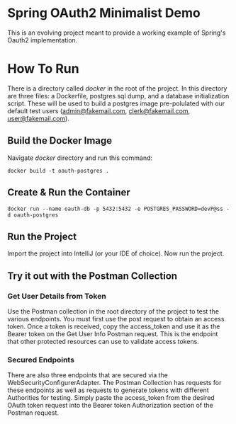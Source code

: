 # Spring OAuth2 Minimalist Demo

This is an evolving project meant to provide a working example of Spring's Oauth2 implementation.

# How To Run
There is a directory called _docker_ in the root of the project. In this directory are three files: a Dockerfile, postgres sql dump, and a database initialization script. These will be used to build a postgres image pre-polulated with our default test users (admin@fakemail.com, clerk@fakemail.com, user@fakemail.com).

## Build the Docker Image
Navigate _docker_ directory and run this command:

```
docker build -t oauth-postgres .
```

## Create & Run the Container
```
docker run --name oauth-db -p 5432:5432 -e POSTGRES_PASSWORD=devP@ss -d oauth-postgres
```

## Run the Project
Import the project into IntelliJ (or your IDE of choice). Now run the project. 

## Try it out with the Postman Collection

### Get User Details from Token
Use the Postman collection in the root directory of the project to test the various endpoints. You must first use the post request to obtain an access token. Once a token is received, copy the access_token and use it as the Bearer token on the Get User Info Postman request. This is the endpoint that other protected resources can use to validate access tokens.

### Secured Endpoints 
There are also three endpoints that are secured via the WebSecurityConfigurerAdapter. The Postman Collection has requests for these endpoints as well as requests to generate tokens with different Authorities for testing. Simply paste the access_token from the desired OAuth token request into the Bearer token Authorization section of the Postman request.


